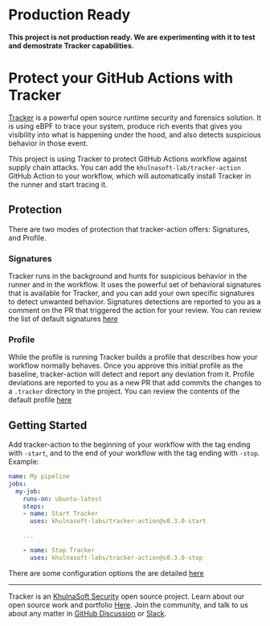 # Production Ready

**This project is not production ready. We are experimenting with it to test and demostrate Tracker capabilities.**

# Protect your GitHub Actions with Tracker

[Tracker](https://github.com/khulnasoft/tracker) is a powerful open source runtime security and forensics solution. It is using eBPF to trace your system, produce rich events that gives you visibility into what is happening under the hood, and also detects suspicious behavior in those event.

This project is using Tracker to protect GitHub Actions workflow against supply chain attacks. You can add the `khulnasoft-lab/tracker-action` GitHub Action to your workflow, which will automatically install Tracker in the runner and start tracing it.

## Protection

There are two modes of protection that tracker-action offers: Signatures, and Profile.

### Signatures

Tracker runs in the background and hunts for suspicious behavior in the runner and in the workflow. It uses the powerful set of behavioral signatures that is available for Tracker, and you can add your own specific signatures to detect unwanted behavior.
Signatures detections are reported to you as a comment on the PR that triggered the action for your review.
You can review the list of default signatures [here](docs/signatures.md)

### Profile

While the profile is running Tracker builds a profile that describes how your workflow normally behaves. Once you approve this initial profile as the baseline, tracker-action will detect and report any deviation from it.
Profile deviations are reported to you as a new PR that add commits the changes to a `.tracker` directory in the project.
You can review the contents of the default profile [here](docs/profile.md)

## Getting Started

Add tracker-action to the beginning of your workflow with the tag ending with `-start`, and to the end of your workflow with the tag ending with `-stop`.
Example:

```yaml
name: My pipeline
jobs:
  my-job:
    runs-on: ubuntu-latest
    steps:
    - name: Start Tracker
      uses: khulnasoft-labs/tracker-action@v0.3.0-start

    ...

    - name: Stop Tracker
      uses: khulnasoft-labs/tracker-action@v0.3.0-stop
```

There are some configuration options the are detailed [here](docs/config.md)

---

Tracker is an [KhulnaSoft Security] open source project.
Learn about our open source work and portfolio [Here].
Join the community, and talk to us about any matter in [GitHub Discussion] or [Slack].

[KhulnaSoft Security]: https://khulnasoft.com
[GitHub Discussion]: https://github.com/khulnasoft/tracker/discussions
[Slack]: https://slack.khulnasoft.com
[Here]: https://www.khulnasoft.com/products/open-source-projects/
